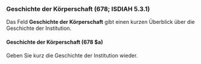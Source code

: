 ### Geschichte der Körperschaft (678; ISDIAH 5.3.1)

Das Feld **Geschichte der Körperschaft** gibt einen kurzen Überblick über die Geschichte der Institution.

#### Geschichte der Körperschaft (678 $a)

Geben Sie kurz die Geschichte der Institution wieder.
